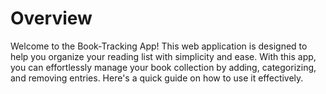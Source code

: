 # Overview

Welcome to the Book-Tracking App! This web application is designed to help you organize your reading list with simplicity and ease. With this app, you can effortlessly manage your book collection by adding, categorizing, and removing entries. Here's a quick guide on how to use it effectively.
